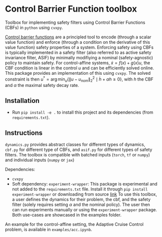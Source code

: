 # Control Barrier Function toolbox
Toolbox for implementing safety filters using Control Barrier Functions (CBFs) in `python` using `cvxpy`. 

[Control barrier functions](https://arxiv.org/abs/1903.11199) are a principled tool to encode (through a scalar value function) and enforce (through a condition on the derivative of this value function) safety properties of a system. Enforcing safety using CBFs is typically implemented in a safety filter (also referred to as active safety invariance filter, ASIF) by minimally modifiying a nominal (safety-agnostic) policy to maintain safety. For control-affine systems, $\dot x = f(x) + g(x)u$, the CBF condition is linear in the control $u$ and can be efficiently solved online. This package provides an implementation of this using `cvxpy`. The solved constraint is then $u^* = \arg \min_u \{\lVert u - u_{\text{nom}} \rVert_2^2 \mid \dot h + \alpha h \geq 0\}$, with $h$ the CBF and $\alpha$ the maximal safety decay rate.

## Installation
- Run `pip install -e .` to install this project and its dependencies (from `requirements.txt`).

## Instructions
`dynamics.py` provides abstract classes for different types of dynamics, `cbf.py` for different type of CBFs, and `asif.py` for different types of safety filters. The toolbox is compatible with batched inputs (`torch`, `tf` or `numpy`) and individual inputs (`numpy` or `jax`)

Dependencies:
- `cvxpy`
- Soft dependency: `experiment-wrapper`: This package is experimental and not added to the `requirements.txt` file. Install it through `pip install experiment-wrapper` or downloading from source [link](https://github.com/stonkens/experiment_wrapper)
To use this toolbox, a user defines the dynamics for their problem, the cbf, and the safety filter (solely requires setting $\alpha$ and the nominal policy). The user then can run experiments manually or using the `experiment-wrapper` package. Both use-cases are showcased in the examples folder.

An example for the control-affine setting, the Adaptive Cruise Control problem, is available in `examples/acc.ipynb`.
